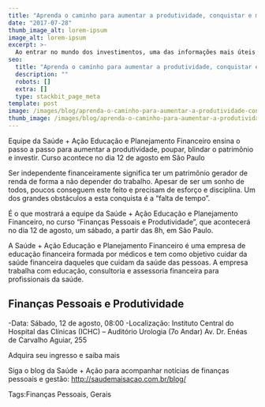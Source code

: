 ```yaml
---
title: "Aprenda o caminho para aumentar a produtividade, conquistar e manter a independência financeira"
date: "2017-07-28"
thumb_image_alt: lorem-ipsum
image_alt: lorem-ipsum
excerpt: >-
  Ao entrar no mundo dos investimentos, uma das informações mais úteis para começar a aplicar é saber o seu perfil. Isto porque esse dado funciona como uma espécie de norte para entender sua tolerância a riscos e também quais são as melhores aplicações para os seus objetivos.
seo:
  title: "Aprenda o caminho para aumentar a produtividade, conquistar e manter a independência financeira"
  description: ""
  robots: []
  extra: []
  type: stackbit_page_meta
template: post
image: /images/blog/aprenda-o-caminho-para-aumentar-a-produtividade-conquistar-e-manter-a-independencia-financeira.jpg
thumb_image: /images/blog/aprenda-o-caminho-para-aumentar-a-produtividade-conquistar-e-manter-a-independencia-financeira.jpg
---
```


Equipe da Saúde + Ação Educação e Planejamento Financeiro ensina o passo a passo para aumentar a produtividade, poupar, blindar o patrimônio e investir. Curso acontece no dia 12 de agosto em São Paulo

Ser independente financeiramente significa ter um patrimônio gerador de renda de forma a não depender do trabalho. Apesar de ser um sonho de todos, poucos conseguem este feito e precisam de esforço e disciplina. Um dos grandes obstáculos a esta conquista é a “falta de tempo”.

É o que mostrará a equipe da Saúde + Ação Educação e Planejamento Financeiro, no curso “Finanças Pessoais e Produtividade”, que acontecerá no dia 12 de agosto, um sábado, a partir das 8h, em São Paulo.

A Saúde + Ação Educação e Planejamento Financeiro é uma empresa de educação financeira formada por médicos e tem como objetivo cuidar da saúde financeira daqueles que cuidam da saúde das pessoas. A empresa trabalha com educação, consultoria e assessoria financeira para profissionais da saúde.

## Finanças Pessoais e Produtividade

-Data: Sábado, 12 de agosto, 08:00
-Localização: Instituto Central do Hospital das Clínicas (ICHC) – Auditório Urologia (7o Andar)
Av. Dr. Enéas de Carvalho Aguiar, 255

Adquira seu ingresso e saiba mais

Siga o blog da Saúde + Ação para acompanhar notícias de finanças pessoais e gestão: http://saudemaisacao.com.br/blog/

Tags:Finanças Pessoais, Gerais

